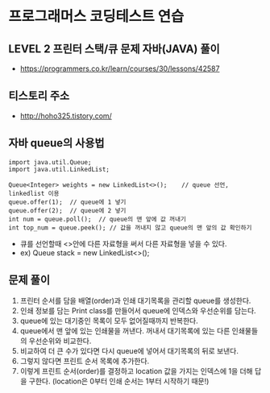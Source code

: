 # 프로그래머스 코딩테스트 연습
## LEVEL 2 프린터 스택/큐 문제 자바(JAVA) 풀이
- https://programmers.co.kr/learn/courses/30/lessons/42587

## 티스토리 주소
- http://hoho325.tistory.com/


## 자바 queue의 사용법
```
import java.util.Queue;
import java.util.LinkedList;

Queue<Integer> weights = new LinkedList<>();    // queue 선언, linkedlist 이용
queue.offer(1);  // queue에 1 넣기
queue.offer(2);  // queue에 2 넣기
int num = queue.poll();  // queue의 맨 앞에 값 꺼내기
int top_num = queue.peek(); // 값을 꺼내지 않고 queue의 맨 앞의 값 확인하기
```

- 큐를 선언할때 <>안에 다른 자료형을 써서 다른 자료형을 넣을 수 있다.
- ex) Queue<Character> stack = new LinkedList<>();


## 문제 풀이
1. 프린터 순서를 담을 배열(order)과 인쇄 대기목록을 관리할 queue를 생성한다.
2. 인쇄 정보를 담는 Print class를 만들어서 queue에 인덱스와 우선순위를 담는다.
3. queue에 있는 대기중인 목록이 모두 없어질때까지 반복한다.
4. queue에서 맨 앞에 있는 인쇄물을 꺼낸다. 꺼내서 대기목록에 있는 다른 인쇄물들의 우선순위와 비교한다.
5. 비교하여 더 큰 수가 있다면 다시 queue에 넣어서 대기목록의 뒤로 보낸다.
6. 그렇지 않다면 프린트 순서 목록에 추가한다.
7. 이렇게 프린트 순서(order)를 결정하고 location 값을 가지는 인덱스에 1을 더해 답을 구한다. (location은 0부터 인쇄 순서는 1부터 시작하기 때문!)


